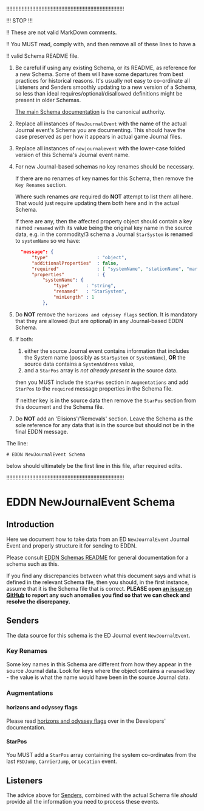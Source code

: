 !!!!!!!!!!!!!!!!!!!!!!!!!!!!!!!!!!!!!!!!!!!!!!!!!!!!!!!!!!!!!!!!!!!!!!!!!!!!!

!!! STOP !!!

!! These are not valid MarkDown comments.

!! You MUST read, comply with, and then remove all of these lines to have a

!! valid Schema README file.

1. Be careful if using any existing Schema, or its README, as reference for a
   new Schema.  Some of them will have some departures from best practices for
   historical reasons.  It's usually not easy to co-ordinate all Listeners and
   Senders smoothly updating to a new version of a Schema, so less than ideal
   requires/optional/disallowed definitions might be present in older Schemas.

   [The main Schema documentation](../README-EDDN-schemas.md) is the canonical
   authority.
2. Replace all instances of `NewJournalEvent` with the name of the actual
   Journal event's Schema you are documenting.  This should have the case
   preserved as per how it appears in actual game Journal files.
3. Replace all instances of `newjournalevent` with the lower-case folded
   version of this Schema's Journal event name.
4. For new Journal-based schemas no key renames should be necessary.

   If there are no renames of key names for this Schema, then remove the
   `Key Renames` section.

   Where such renames *are* required do **NOT** attempt to list them all here.
   That would just require updating them both here and in the actual Schema.

   If there are any, then the affected property object should contain a key
   named `renamed` with its value being the original key name in the source
   data, e.g. in the commodity/3 schema a Journal `StarSystem` is renamed
   to `systemName` so we have:

      ```json
        "message": {
            "type"                  : "object",
            "additionalProperties"  : false,
            "required"              : [ "systemName", "stationName", "marketId", "timestamp", "commodities" ],
            "properties"            : {
                "systemName": {
                    "type"      : "string",
                    "renamed"   : "StarSystem",
                    "minLength" : 1
                },

      ```

5. Do **NOT** remove the `horizons and odyssey flags` section.  It is
   mandatory that they are allowed (but are optional) in any Journal-based
   EDDN Schema.

6. If both:
   1. either the source Journal event contains information that includes the
      System name (possibly as `StarSystem` or `SystemName`), **OR** the source
      data contains a `SystemAddress` value,
   2. and a `StarPos` array is *not already present* in the source data.
   
   then you MUST include the `StarPos` section in `Augmentations` and add
   `StarPos` to the `required` message properties in the Schema file.

   If neither key is in the source data then remove the `StarPos` section from
   this document and the Schema file.

7. Do **NOT** add an 'Elisions'/'Removals' section.  Leave the Schema as the
   sole reference for any data that is in the source but should not be in the
   final EDDN message.

The line:

    # EDDN NewJournalEvent Schema

below should ultimately be the first line in this file, after required edits.

!!!!!!!!!!!!!!!!!!!!!!!!!!!!!!!!!!!!!!!!!!!!!!!!!!!!!!!!!!!!!!!!!!!!!!!!!!!!!

# EDDN NewJournalEvent Schema

## Introduction
Here we document how to take data from an ED `NewJournalEvent` Journal 
Event and properly structure it for sending to EDDN.

Please consult [EDDN Schemas README](./README-EDDN-schemas.md) for general
documentation for a schema such as this.

If you find any discrepancies between what this document says and what is
defined in the relevant Schema file, then you should, in the first instance,
assume that it is the Schema file that is correct.
**PLEASE open
[an issue on GitHub](https://github.com/EDCD/EDDN/issues/new/choose)
to report any such anomalies you find so that we can check and resolve the
discrepancy.**

## Senders
The data source for this schema is the ED Journal event `NewJournalEvent`.

### Key Renames
Some key names in this Schema are different from how they appear in the source
Journal data.  Look for keys where the object contains a `renamed` key - the
value is what the name would have been in the source Journal data.

### Augmentations
#### horizons and odyssey flags
Please read [horizons and odyssey flags](../../docs/Developers.md#horizons-and-odyssey-flags)
over in the Developers' documentation.

#### StarPos
You MUST add a `StarPos` array containing the system co-ordinates from the 
last `FSDJump`, `CarrierJump`, or `Location` event.

## Listeners
The advice above for [Senders](#senders), combined with the actual Schema file
*should* provide all the information you need to process these events.
